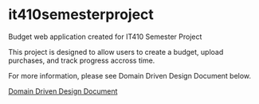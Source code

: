 # it410semesterproject
Budget web application created for IT410 Semester Project

This project is designed to allow users to create a budget, upload purchases, and track progress accross time.

For more information, please see Domain Driven Design Document below.

<a href="https://github.com/Adam-Peterson/it410semesterproject/blob/main/ddd.md">Domain Driven Design Document</a>

